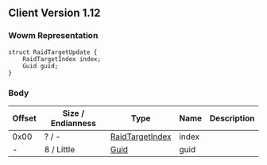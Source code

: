 ## Client Version 1.12

### Wowm Representation
```rust,ignore
struct RaidTargetUpdate {
    RaidTargetIndex index;
    Guid guid;
}
```
### Body
| Offset | Size / Endianness | Type | Name | Description |
| ------ | ----------------- | ---- | ---- | ----------- |
| 0x00 | ? / - | [RaidTargetIndex](raidtargetindex.md) | index |  |
| - | 8 / Little | [Guid](../spec/packed-guid.md) | guid |  |
